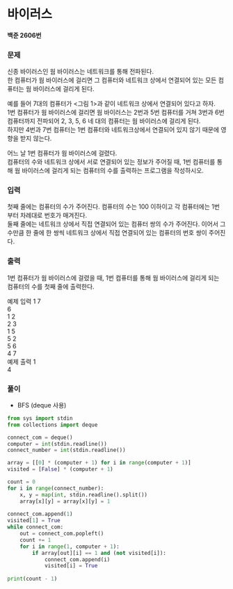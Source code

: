 # 바이러스
#### 백준 2606번
### 문제
신종 바이러스인 웜 바이러스는 네트워크를 통해 전파된다.       
한 컴퓨터가 웜 바이러스에 걸리면 그 컴퓨터와 네트워크 상에서 연결되어 있는 모든 컴퓨터는 웜 바이러스에 걸리게 된다.             
              
예를 들어 7대의 컴퓨터가 <그림 1>과 같이 네트워크 상에서 연결되어 있다고 하자.           
1번 컴퓨터가 웜 바이러스에 걸리면 웜 바이러스는 2번과 5번 컴퓨터를 거쳐 3번과 6번 컴퓨터까지 전파되어 2, 3, 5, 6 네 대의 컴퓨터는 웜 바이러스에 걸리게 된다.             
하지만 4번과 7번 컴퓨터는 1번 컴퓨터와 네트워크상에서 연결되어 있지 않기 때문에 영향을 받지 않는다.               



어느 날 1번 컴퓨터가 웜 바이러스에 걸렸다.                    
컴퓨터의 수와 네트워크 상에서 서로 연결되어 있는 정보가 주어질 때, 1번 컴퓨터를 통해 웜 바이러스에 걸리게 되는 컴퓨터의 수를 출력하는 프로그램을 작성하시오.            

### 입력
첫째 줄에는 컴퓨터의 수가 주어진다. 컴퓨터의 수는 100 이하이고 각 컴퓨터에는 1번 부터 차례대로 번호가 매겨진다.                  
둘째 줄에는 네트워크 상에서 직접 연결되어 있는 컴퓨터 쌍의 수가 주어진다. 이어서 그 수만큼 한 줄에 한 쌍씩 네트워크 상에서 직접 연결되어 있는 컴퓨터의 번호 쌍이 주어진다.

### 출력
1번 컴퓨터가 웜 바이러스에 걸렸을 때, 1번 컴퓨터를 통해 웜 바이러스에 걸리게 되는 컴퓨터의 수를 첫째 줄에 출력한다.

예제 입력 1 
7    
6     
1 2     
2 3     
1 5     
5 2     
5 6       
4 7         
예제 출력 1        
4    

### 풀이
+ BFS (deque 사용)
```python
from sys import stdin
from collections import deque

connect_com = deque()
computer = int(stdin.readline())
connect_number = int(stdin.readline())

array = [[0] * (computer + 1) for i in range(computer + 1)]
visited = [False] * (computer + 1)

count = 0
for i in range(connect_number):
    x, y = map(int, stdin.readline().split())
    array[x][y] = array[x][y] = 1
    
connect_com.append(1)
visited[1] = True
while connect_com:
    out = connect_com.popleft()
    count += 1
    for i in range(1, computer + 1):
        if array[out][i] == 1 and (not visited[i]):
            connect_com.append(i)
            visited[i] = True
            
print(count - 1)
```
